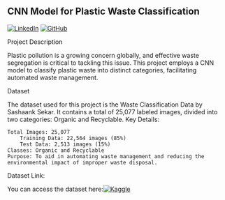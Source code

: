 CNN Model for Plastic Waste Classification
----------------------------------------------                              
                                                   
[![LinkedIn](https://img.shields.io/badge/LinkedIn-Yasmeen%20Begum-blue?logo=linkedin)](https://www.linkedin.com/in/yasmeen-begum-088830180/)
[![GitHub](https://img.shields.io/badge/GitHub-Yasmeen%20Begum-black?logo=github)](https://github.com/Yasmeen-Begum)

Project Description

Plastic pollution is a growing concern globally, and effective waste segregation is critical to tackling this issue. This project employs a CNN model to classify plastic waste into distinct categories, facilitating automated waste management.

Dataset

The dataset used for this project is the Waste Classification Data by Sashaank Sekar. It contains a total of 25,077 labeled images, divided into two categories: Organic and Recyclable.
Key Details:

    Total Images: 25,077
        Training Data: 22,564 images (85%)
        Test Data: 2,513 images (15%)
    Classes: Organic and Recyclable
    Purpose: To aid in automating waste management and reducing the environmental impact of improper waste disposal.

Dataset Link:

You can access the dataset here:[![Kaggle](https://img.shields.io/badge/waste-classification-Dataset-blue?logo=kaggle)](https://www.kaggle.com/datasets/techsash/waste-classification-data)



